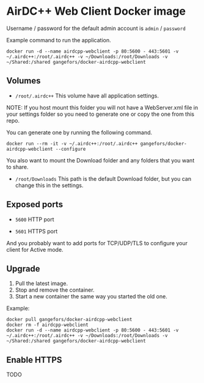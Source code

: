 AirDC++ Web Client Docker image
===============================

Username / password for the default admin account is `admin` / `password`

Example command to run the application.
```
docker run -d --name airdcpp-webclient -p 80:5600 - 443:5601 -v ~/.airdc++:/root/.airdc++ -v ~/Downloads:/root/Downloads -v ~/Shared:/shared gangefors/docker-airdcpp-webclient
```


Volumes
-------

- `/root/.airdc++`
This volume have all application settings.

NOTE: If you host mount this folder you will not have a WebServer.xml file in
your settings folder so you need to generate one or copy the one from this repo.

You can generate one by running the following command.

`docker run --rm -it -v ~/.airdc++:/root/.airdc++ gangefors/docker-airdcpp-webclient --configure`

You also want to mount the Download folder and any folders that you want to share.

- `/root/Downloads`
This path is the default Download folder, but you can change this in the settings.


Exposed ports
-------------

- `5600`
HTTP port

- `5601`
HTTPS port

And you probably want to add ports for TCP/UDP/TLS to configure your client for Active mode.

Upgrade
-------
1. Pull the latest image.
2. Stop and remove the container.
3. Start a new container the same way you started the old one.

Example:
```
docker pull gangefors/docker-airdcpp-webclient
docker rm -f airdcpp-webclient
docker run -d --name airdcpp-webclient -p 80:5600 - 443:5601 -v ~/.airdc++:/root/.airdc++ -v ~/Downloads:/root/Downloads -v ~/Shared:/shared gangefors/docker-airdcpp-webclient
```

Enable HTTPS
------------

TODO
